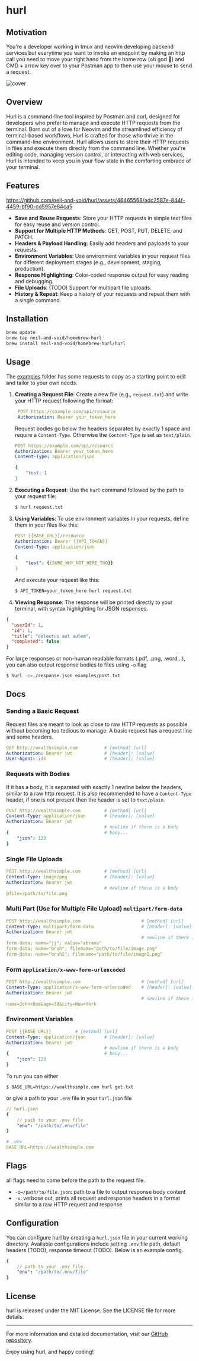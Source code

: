
# hurl


## Motivation

You're a developer working in tmux and neovim developing backend services but everytime you want to invoke an endpoint by making an http call you need to move your right hand from the home row (oh god 🤮) and CMD + arrow key over to your Postman app to then use your mouse to send a request.

![cover](https://github.com/neil-and-void/hurl/assets/46465568/408c360b-36a8-4a9a-af4a-585a1854b8bd)


## Overview

Hurl is a command-line tool inspired by Postman and curl, designed for developers who prefer to manage and execute HTTP requests from the terminal. Born out of a love for Neovim and the streamlined efficiency of terminal-based workflows, Hurl is crafted for those who thrive in the command-line environment. Hurl allows users to store their HTTP requests in files and execute them directly from the command line. Whether you're editing code, managing version control, or interacting with web services, Hurl is intended to keep you in your flow state in the comforting embrace of your terminal.

## Features
https://github.com/neil-and-void/hurl/assets/46465568/adc2587e-844f-4459-bf90-cd5957e84ca5

- **Save and Reuse Requests**: Store your HTTP requests in simple text files for easy reuse and version control.
- **Support for Multiple HTTP Methods**: GET, POST, PUT, DELETE, and PATCH.
- **Headers & Payload Handling**: Easily add headers and payloads to your requests.
- **Environment Variables**: Use environment variables in your request files for different deployment stages (e.g., development, staging, production).
- **Response Highlighting**: Color-coded response output for easy reading and debugging.
- **File Uploads**: (TODO) Support for multipart file uploads. 
- **History & Repeat**: Keep a history of your requests and repeat them with a single command.

## Installation

```bash
brew update
brew tap neil-and-void/homebrew-hurl
brew install neil-and-void/homebrew-hurl/hurl
```

## Usage

The [examples](https://github.com/neil-and-void/hurl/tree/main/examples) folder has some requests to copy as a starting point to edit and tailor to your own needs.

1. **Creating a Request File**: Create a new file (e.g., `request.txt`) and write your HTTP request following the format:

   ```yaml
    POST https://example.com/api/resource
    Authorization: Bearer your_token_here
    ```
    
    Request bodies go below the headers separated by exactly 1 space and require a `Content-Type`. Otherwise the `Content-Type` is set as `text/plain`.
   
    ```yaml
    POST https://example.com/api/resource
    Authorization: Bearer your_token_here
    Content-Type: application/json

    {
        "test: 1
    }
    ```

3. **Executing a Request**: Use the `hurl` command followed by the path to your request file:

    ```bash
    $ hurl request.txt
    ```

4. **Using Variables**: To use environment variables in your requests, define them in your files like this:

    ```yaml
    POST {{BASE_URL}}/resource
    Authorization: Bearer {{API_TOKEN}}
    Content-Type: application/json

    {
        "test": {{SURE_WHY_NOT_HERE_TOO}}
    }
    ```

    And execute your request like this:

    ```bash
    $ API_TOKEN=your_token_here hurl request.txt
    ```

5. **Viewing Response**: The response will be printed directly to your terminal, with syntax highlighting for JSON responses.

```json
{
  "userId": 1,
  "id": 1,
  "title": "delectus aut autem",
  "completed": false
}
```

For large responses or non-human readable formats (.pdf, .png, .word...), you can also output response bodies to files using `-o` flag
```bash
$ hurl -o=./response.json examples/post.txt
```



## Docs

### Sending a Basic Request

Request files are meant to look as close to raw HTTP requests as possible without becoming too tedious to manage. A basic request has a request line and some headers. 
```yaml
GET http://wealthsimple.com          # [method] [url]
Authorization: Bearer jwt            # [header]: [value]
User-Agent: idk                      # [header]: [value]
```

### Requests with Bodies
If it has a body, it is separated with exactly 1 newline below the headers, similar to a raw http request. It is also recommended to have a `Content-Type` header, if one is not present then the header is set to `text/plain`.

```yaml
POST http://wealthsimple.com         # [method] [url]
Content-Type: application/json       # [header]: [value]
Authorization: Bearer jwt            
                                     # newline if there is a body
{                                    # body...
    "json": 123
}
```
### Single File Uploads
```yaml
POST http://wealthsimple.com         # [method] [url]
Content-Type: image/png              # [header]: [value]
Authorization: Bearer jwt            
                                     # newline if there is a body
@file=/path/to/file.png
```

### Multi Part (Use for Multiple File Upload) `multipart/form-data`
```yaml
POST http://wealthsimple.com                       # [method] [url]
Content-Type: multipart/form-data                  # [header]: [value]
Authorization: Bearer jwt            
                                                   # newline if there is a body
form-data; name="jj"; value="abrams"
form-data; name="bruh"; filename="path/to/file/image.png"
form-data; name="bruh2"; filename="path/to/file/image2.png"
```

### Form `application/x-www-form-urlencoded`
```yaml
POST http://wealthsimple.com                       # [method] [url]
Content-Type: application/x-www-form-urlencoded    # [header]: [value]
Authorization: Bearer jwt            
                                                   # newline if there is a body
name=John+Doe&age=30&city=New+York
```

### Environment Variables

```yaml
POST {{BASE_URL}}         # [method] [url]
Content-Type: application/json       # [header]: [value]
Authorization: Bearer jwt            
                                     # newline if there is a body
{                                    # body...
    "json": 123
}
```

To run you can either

```
$ BASE_URL=https://wealthsimple.com hurl get.txt
```

or give a path to your `.env` file in your `hurl.json` file

```yaml
// hurl.json
{
    // path to your .env file
    "env": "/path/to/.env/file"
}
```

```yaml
# .env
BASE_URL=https://wealthsimple.com
```

## Flags
all flags need to come before the path to the request file.
* `-o=/path/to/file.json`: path to a file to output response body content
* `-v`: verbose out, prints all request and response headers in a format similar to a raw HTTP request and response

## Configuration
You can configure hurl by creating a `hurl.json` file in your current working directory. Available configurations include setting `.env` file path, default headers (TODO), response timeout (TODO). Below is an example config.
```yaml
{
    // path to your .env file
    "env": "/path/to/.env/file"
}
```

## License

hurl is released under the MIT License. See the LICENSE file for more details.

---

For more information and detailed documentation, visit our [GitHub repository](https://github.com/yourusername/hurl).

Enjoy using hurl, and happy coding!

